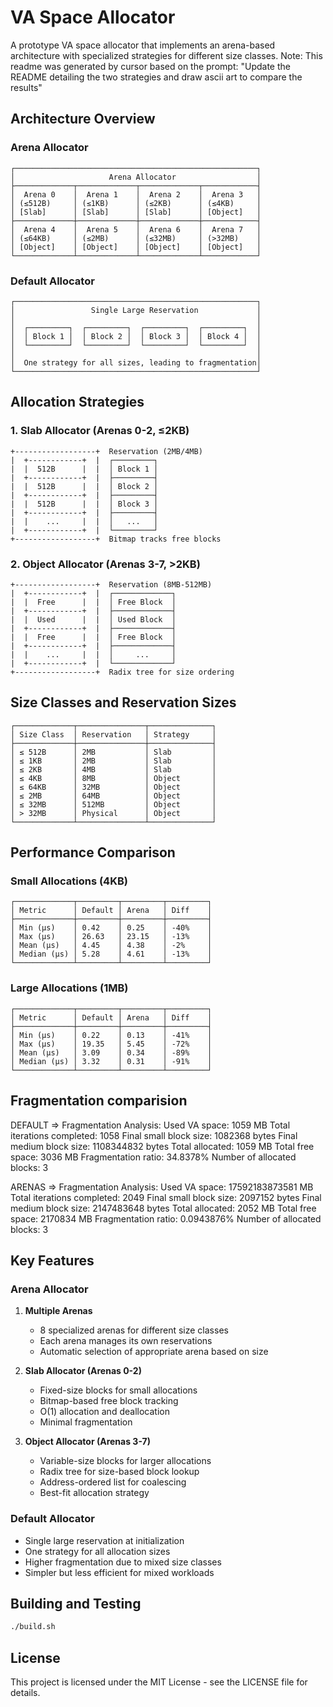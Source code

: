 # VA Space Allocator

A prototype VA space allocator that implements an arena-based architecture with specialized strategies for different size classes.
Note: This readme was generated by cursor based on the prompt: "Update the README detailing the two strategies and draw ascii art to compare the results"

## Architecture Overview

### Arena Allocator
```
┌──────────────────────────────────────────────────────┐
│                     Arena Allocator                  │
├─────────────┬─────────────┬─────────────┬────────────┤
│  Arena 0    │  Arena 1    │  Arena 2    │  Arena 3   │
│ (≤512B)     │ (≤1KB)      │ (≤2KB)      │ (≤4KB)     │
│ [Slab]      │ [Slab]      │ [Slab]      │ [Object]   │
├─────────────┼─────────────┼─────────────┼────────────┤
│  Arena 4    │  Arena 5    │  Arena 6    │  Arena 7   │
│ (≤64KB)     │ (≤2MB)      │ (≤32MB)     │ (>32MB)    │
│ [Object]    │ [Object]    │ [Object]    │ [Object]   │
└─────────────┴─────────────┴─────────────┴────────────┘
```

### Default Allocator
```
┌──────────────────────────────────────────────────────┐
│                 Single Large Reservation             │
│                                                      │
│  ┌─────────┐  ┌─────────┐  ┌─────────┐  ┌─────────┐  │
│  │ Block 1 │  │ Block 2 │  │ Block 3 │  │ Block 4 │  │
│  └─────────┘  └─────────┘  └─────────┘  └─────────┘  │
│                                                      │
│  One strategy for all sizes, leading to fragmentation│
└──────────────────────────────────────────────────────┘
```

## Allocation Strategies

### 1. Slab Allocator (Arenas 0-2, ≤2KB)
```
+------------------+  Reservation (2MB/4MB)
|  +------------+  |  ┌─────────┐
|  |  512B      |  |  │ Block 1 │
|  +------------+  |  ├─────────┤
|  |  512B      |  |  │ Block 2 │
|  +------------+  |  ├─────────┤
|  |  512B      |  |  │ Block 3 │
|  +------------+  |  ├─────────┤
|  |    ...     |  |  │   ...   │
|  +------------+  |  └─────────┘
+------------------+  Bitmap tracks free blocks
```

### 2. Object Allocator (Arenas 3-7, >2KB)
```
+------------------+  Reservation (8MB-512MB)
|  +------------+  |  ┌─────────────┐
|  |  Free      |  |  │ Free Block  │
|  +------------+  |  ├─────────────┤
|  |  Used      |  |  │ Used Block  │
|  +------------+  |  ├─────────────┤
|  |  Free      |  |  │ Free Block  │
|  +------------+  |  ├─────────────┤
|  |    ...     |  |  │     ...     │
|  +------------+  |  └─────────────┘
+------------------+  Radix tree for size ordering
```

## Size Classes and Reservation Sizes

```
┌─────────────┬───────────────┬──────────────┐
│ Size Class  │ Reservation   │ Strategy     │
├─────────────┼───────────────┼──────────────┤
│ ≤ 512B      │ 2MB           │ Slab         │
│ ≤ 1KB       │ 2MB           │ Slab         │
│ ≤ 2KB       │ 4MB           │ Slab         │
│ ≤ 4KB       │ 8MB           │ Object       │
│ ≤ 64KB      │ 32MB          │ Object       │
│ ≤ 2MB       │ 64MB          │ Object       │
│ ≤ 32MB      │ 512MB         │ Object       │
│ > 32MB      │ Physical      │ Object       │
└─────────────┴───────────────┴──────────────┘
```

## Performance Comparison

### Small Allocations (4KB)
```
┌─────────────┬─────────┬─────────┬─────────┐
│ Metric      │ Default │ Arena   │ Diff    │
├─────────────┼─────────┼─────────┼─────────┤
│ Min (μs)    │ 0.42    │ 0.25    │ -40%    │
│ Max (μs)    │ 26.63   │ 23.15   │ -13%    │
│ Mean (μs)   │ 4.45    │ 4.38    │ -2%     │
│ Median (μs) │ 5.28    │ 4.61    │ -13%    │
└─────────────┴─────────┴─────────┴─────────┘
```

### Large Allocations (1MB)
```
┌─────────────┬─────────┬─────────┬─────────┐
│ Metric      │ Default │ Arena   │ Diff    │
├─────────────┼─────────┼─────────┼─────────┤
│ Min (μs)    │ 0.22    │ 0.13    │ -41%    │
│ Max (μs)    │ 19.35   │ 5.45    │ -72%    │
│ Mean (μs)   │ 3.09    │ 0.34    │ -89%    │
│ Median (μs) │ 3.32    │ 0.31    │ -91%    │
└─────────────┴─────────┴─────────┴─────────┘
```

## Fragmentation comparision
DEFAULT =>
Fragmentation Analysis:
Used VA space: 1059 MB
Total iterations completed: 1058
Final small block size: 1082368 bytes
Final medium block size: 1108344832 bytes
Total allocated: 1059 MB
Total free space: 3036 MB
Fragmentation ratio: 34.8378%
Number of allocated blocks: 3

ARENAS =>
Fragmentation Analysis:
Used VA space: 17592183873581 MB
Total iterations completed: 2049
Final small block size: 2097152 bytes
Final medium block size: 2147483648 bytes
Total allocated: 2052 MB
Total free space: 2170834 MB
Fragmentation ratio: 0.0943876%
Number of allocated blocks: 3

## Key Features

### Arena Allocator
1. **Multiple Arenas**
   - 8 specialized arenas for different size classes
   - Each arena manages its own reservations
   - Automatic selection of appropriate arena based on size

2. **Slab Allocator (Arenas 0-2)**
   - Fixed-size blocks for small allocations
   - Bitmap-based free block tracking
   - O(1) allocation and deallocation
   - Minimal fragmentation

3. **Object Allocator (Arenas 3-7)**
   - Variable-size blocks for larger allocations
   - Radix tree for size-based block lookup
   - Address-ordered list for coalescing
   - Best-fit allocation strategy

### Default Allocator
- Single large reservation at initialization
- One strategy for all allocation sizes
- Higher fragmentation due to mixed size classes
- Simpler but less efficient for mixed workloads

## Building and Testing

```bash
./build.sh
```

## License

This project is licensed under the MIT License - see the LICENSE file for details.